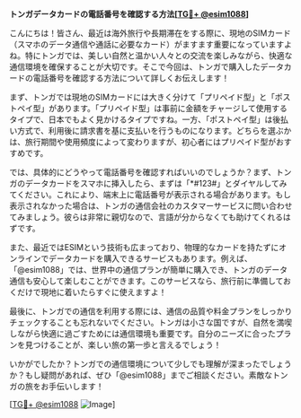 **トンガデータカードの電話番号を確認する方法[[TG💪+ @esim1088](https://t.me/s/esim1088)]**

こんにちは！皆さん、最近は海外旅行や長期滞在をする際に、現地のSIMカード（スマホのデータ通信や通話に必要なカード）がますます重要になっていますよね。特にトンガでは、美しい自然と温かい人々との交流を楽しみながら、快適な通信環境を確保することが大切です。そこで今回は、トンガで購入したデータカードの電話番号を確認する方法について詳しくお伝えします！

まず、トンガでは現地のSIMカードには大きく分けて「プリペイド型」と「ポストペイ型」があります。「プリペイド型」は事前に金額をチャージして使用するタイプで、日本でもよく見かけるタイプですね。一方、「ポストペイ型」は後払い方式で、利用後に請求書を基に支払いを行うものになります。どちらを選ぶかは、旅行期間や使用頻度によって変わりますが、初心者にはプリペイド型がおすすめです。

では、具体的にどうやって電話番号を確認すればいいのでしょうか？まず、トンガのデータカードをスマホに挿入したら、まずは「*#123#」とダイヤルしてみてください。これにより、端末上に電話番号が表示される場合があります。もし表示されなかった場合は、トンガの通信会社のカスタマーサービスに問い合わせてみましょう。彼らは非常に親切なので、言語が分からなくても助けてくれるはずです。

また、最近ではESIMという技術も広まっており、物理的なカードを持たずにオンラインでデータカードを購入できるサービスもあります。例えば、「@esim1088」では、世界中の通信プランが簡単に購入でき、トンガのデータ通信も安心して楽しむことができます。このサービスなら、旅行前に準備しておくだけで現地に着いたらすぐに使えますよ！

最後に、トンガでの通信を利用する際には、通信の品質や料金プランをしっかりチェックすることも忘れないでください。トンガは小さな国ですが、自然を満喫しながら快適に過ごすためには通信環境も重要です。自分のニーズに合ったプランを見つけることが、楽しい旅の第一歩と言えるでしょう！

いかがでしたか？トンガでの通信環境について少しでも理解が深まったでしょうか？もし疑問があれば、ぜひ「@esim1088」までご相談ください。素敵なトンガの旅をお手伝いします！

[[TG💪+ @esim1088](https://t.me/s/esim1088) ![Image](https://i.postimg.cc/Y0z9fWf4/image.png)]